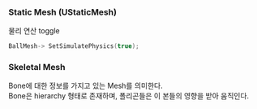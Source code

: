 
### Static Mesh (UStaticMesh)  
  
물리 연산 toggle
```c++
BallMesh-> SetSimulatePhysics(true);
```

### Skeletal Mesh
Bone에 대한 정보를 가지고 있는 Mesh를 의미한다.  
Bone은 hierarchy 형태로 존재하며, 폴리곤들은 이 본들의 영향을 받아 움직인다.  
